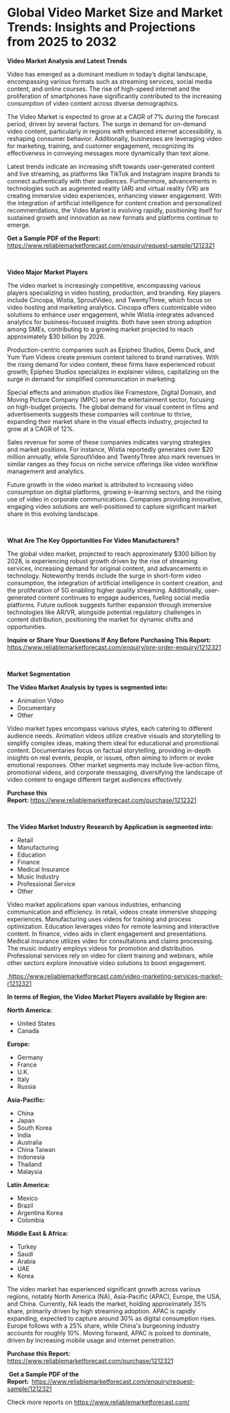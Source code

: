 <p><h1>Global Video Market Size and Market Trends: Insights and Projections from 2025 to 2032</h1></p><p><strong>Video Market Analysis and Latest Trends</strong></p>
<p><p>Video has emerged as a dominant medium in today’s digital landscape, encompassing various formats such as streaming services, social media content, and online courses. The rise of high-speed internet and the proliferation of smartphones have significantly contributed to the increasing consumption of video content across diverse demographics.</p><p>The Video Market is expected to grow at a CAGR of 7% during the forecast period, driven by several factors. The surge in demand for on-demand video content, particularly in regions with enhanced internet accessibility, is reshaping consumer behavior. Additionally, businesses are leveraging video for marketing, training, and customer engagement, recognizing its effectiveness in conveying messages more dynamically than text alone.</p><p>Latest trends indicate an increasing shift towards user-generated content and live streaming, as platforms like TikTok and Instagram inspire brands to connect authentically with their audiences. Furthermore, advancements in technologies such as augmented reality (AR) and virtual reality (VR) are creating immersive video experiences, enhancing viewer engagement. With the integration of artificial intelligence for content creation and personalized recommendations, the Video Market is evolving rapidly, positioning itself for sustained growth and innovation as new formats and platforms continue to emerge.</p></p>
<p><strong>Get a Sample PDF of the Report:&nbsp;</strong> <a href="https://www.reliablemarketforecast.com/enquiry/request-sample/1212321?utm_campaign=3381&utm_medium=2&utm_source=Github&utm_content=ia&utm_term=24032025&utm_id=video">https://www.reliablemarketforecast.com/enquiry/request-sample/1212321</a></p>
<p>&nbsp;</p>
<p><strong>Video Major Market Players</strong></p>
<p><p>The video market is increasingly competitive, encompassing various players specializing in video hosting, production, and branding. Key players include Cincopa, Wistia, SproutVideo, and TwentyThree, which focus on video hosting and marketing analytics. Cincopa offers customizable video solutions to enhance user engagement, while Wistia integrates advanced analytics for business-focused insights. Both have seen strong adoption among SMEs, contributing to a growing market projected to reach approximately $30 billion by 2026.</p><p>Production-centric companies such as Epipheo Studios, Demo Duck, and Yum Yum Videos create premium content tailored to brand narratives. With the rising demand for video content, these firms have experienced robust growth; Epipheo Studios specializes in explainer videos, capitalizing on the surge in demand for simplified communication in marketing.</p><p>Special effects and animation studios like Framestore, Digital Domain, and Moving Picture Company (MPC) serve the entertainment sector, focusing on high-budget projects. The global demand for visual content in films and advertisements suggests these companies will continue to thrive, expanding their market share in the visual effects industry, projected to grow at a CAGR of 12%.</p><p>Sales revenue for some of these companies indicates varying strategies and market positions. For instance, Wistia reportedly generates over $20 million annually, while SproutVideo and TwentyThree also mark revenues in similar ranges as they focus on niche service offerings like video workflow management and analytics.</p><p>Future growth in the video market is attributed to increasing video consumption on digital platforms, growing e-learning sectors, and the rising use of video in corporate communications. Companies providing innovative, engaging video solutions are well-positioned to capture significant market share in this evolving landscape.</p></p>
<p>&nbsp;</p>
<p><strong>What Are The Key Opportunities For Video Manufacturers?</strong></p>
<p><p>The global video market, projected to reach approximately $300 billion by 2028, is experiencing robust growth driven by the rise of streaming services, increasing demand for original content, and advancements in technology. Noteworthy trends include the surge in short-form video consumption, the integration of artificial intelligence in content creation, and the proliferation of 5G enabling higher quality streaming. Additionally, user-generated content continues to engage audiences, fueling social media platforms. Future outlook suggests further expansion through immersive technologies like AR/VR, alongside potential regulatory challenges in content distribution, positioning the market for dynamic shifts and opportunities.</p></p>
<p><strong>Inquire or Share Your Questions If Any Before Purchasing This Report:</strong> <a href="https://www.reliablemarketforecast.com/enquiry/pre-order-enquiry/1212321?utm_campaign=3381&utm_medium=2&utm_source=Github&utm_content=ia&utm_term=24032025&utm_id=video">https://www.reliablemarketforecast.com/enquiry/pre-order-enquiry/1212321</a></p>
<p>&nbsp;</p>
<p><strong>Market Segmentation</strong></p>
<p><strong>The Video Market Analysis by types is segmented into:</strong></p>
<p><ul><li>Animation Video</li><li>Documentary</li><li>Other</li></ul></p>
<p><p>Video market types encompass various styles, each catering to different audience needs. Animation videos utilize creative visuals and storytelling to simplify complex ideas, making them ideal for educational and promotional content. Documentaries focus on factual storytelling, providing in-depth insights on real events, people, or issues, often aiming to inform or evoke emotional responses. Other market segments may include live-action films, promotional videos, and corporate messaging, diversifying the landscape of video content to engage different target audiences effectively.</p></p>
<p><strong>Purchase this Report:&nbsp;</strong><a href="https://www.reliablemarketforecast.com/purchase/1212321?utm_campaign=3381&utm_medium=2&utm_source=Github&utm_content=ia&utm_term=24032025&utm_id=video">https://www.reliablemarketforecast.com/purchase/1212321</a></p>
<p>&nbsp;</p>
<p><strong>The Video Market Industry Research by Application is segmented into:</strong></p>
<p><ul><li>Retail</li><li>Manufacturing</li><li>Education</li><li>Finance</li><li>Medical Insurance</li><li>Music Industry</li><li>Professional Service</li><li>Other</li></ul></p>
<p><p>Video market applications span various industries, enhancing communication and efficiency. In retail, videos create immersive shopping experiences. Manufacturing uses videos for training and process optimization. Education leverages video for remote learning and interactive content. In finance, video aids in client engagement and presentations. Medical insurance utilizes video for consultations and claims processing. The music industry employs videos for promotion and distribution. Professional services rely on video for client training and webinars, while other sectors explore innovative video solutions to boost engagement.</p></p>
<p><a href="https://www.reliablemarketforecast.com/video-marketing-services-market-r1212321?utm_campaign=3381&utm_medium=2&utm_source=Github&utm_content=ia&utm_term=24032025&utm_id=video">&nbsp;https://www.reliablemarketforecast.com/video-marketing-services-market-r1212321</a></p>
<p><strong>In terms of Region, the Video Market Players available by Region are:</strong></p>
<p>
    <p> <strong> North America: </strong>
        <ul>
            <li>United States</li>
            <li>Canada</li>
        </ul>
        </p> 
    <p> <strong> Europe: </strong>
        <ul>
            <li>Germany</li>
            <li>France</li>
            <li>U.K.</li>
            <li>Italy</li>
            <li>Russia</li>
        </ul>
        </p> 
    <p> <strong> Asia-Pacific: </strong>
        <ul>
            <li>China</li>
            <li>Japan</li>
            <li>South Korea</li>
            <li>India</li>
            <li>Australia</li>
            <li>China Taiwan</li>
            <li>Indonesia</li>
            <li>Thailand</li>
            <li>Malaysia</li>
        </ul>
        </p> 
    <p> <strong> Latin America: </strong>
        <ul>
            <li>Mexico</li>
            <li>Brazil</li>
            <li>Argentina Korea</li>
            <li>Colombia</li>
        </ul>
        </p> 
    <p> <strong> Middle East & Africa: </strong>
        <ul>
            <li>Turkey</li>
            <li>Saudi</li>
            <li>Arabia</li>
            <li>UAE</li>
            <li>Korea</li>
        </ul>
    </p>
    </p>
<p><p>The video market has experienced significant growth across various regions, notably North America (NA), Asia-Pacific (APAC), Europe, the USA, and China. Currently, NA leads the market, holding approximately 35% share, primarily driven by high streaming adoption. APAC is rapidly expanding, expected to capture around 30% as digital consumption rises. Europe follows with a 25% share, while China's burgeoning industry accounts for roughly 10%. Moving forward, APAC is poised to dominate, driven by increasing mobile usage and internet penetration.</p></p>
<p><strong>Purchase this Report: </strong><a href="https://www.reliablemarketforecast.com/purchase/1212321?utm_campaign=3381&utm_medium=2&utm_source=Github&utm_content=ia&utm_term=24032025&utm_id=video">https://www.reliablemarketforecast.com/purchase/1212321</a></p>
<p>&nbsp;<strong>Get a Sample PDF of the Report:&nbsp;&nbsp;</strong><a href="https://www.reliablemarketforecast.com/enquiry/request-sample/1212321?utm_campaign=3381&utm_medium=2&utm_source=Github&utm_content=ia&utm_term=24032025&utm_id=video">https://www.reliablemarketforecast.com/enquiry/request-sample/1212321</a></p>
<p><strong></strong></p>
<p>Check more reports on <a href="https://www.reliablemarketforecast.com/?utm_campaign=3381&utm_medium=2&utm_source=Github&utm_content=ia&utm_term=24032025&utm_id=video">https://www.reliablemarketforecast.com/</a></p>